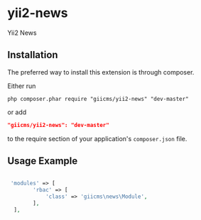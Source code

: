 yii2-news
=================

Yii2 News

## Installation

The preferred way to install this extension is through composer.

Either run

```
php composer.phar require "giicms/yii2-news" "dev-master"
```
or add

```json
"giicms/yii2-news": "dev-master"
```

to the require section of your application's `composer.json` file.

## Usage Example
~~~php

 'modules' => [
        'rbac' => [
            'class' => 'giicms\news\Module',
        ],
  ],
~~~
